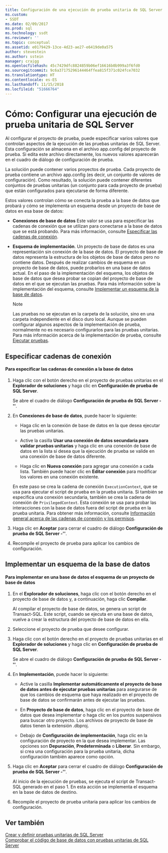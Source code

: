 ```yaml
---
title: Configuración de una ejecución de prueba unitaria de SQL Server | Microsoft Docs
ms.custom:
- SSDT
ms.date: 02/09/2017
ms.prod: sql
ms.technology: ssdt
ms.reviewer: ''
ms.topic: conceptual
ms.assetid: e0179429-13ce-4d23-ae27-e6419de0a575
author: stevestein
ms.author: sstein
manager: craigg
ms.openlocfilehash: 45c7429dfc8824859b06ef16616b0b999a3f6fd0
ms.sourcegitcommit: 9c6a37175296144464ffea815f371c024fce7032
ms.translationtype: HT
ms.contentlocale: es-ES
ms.lasthandoff: 11/15/2018
ms.locfileid: "51666764"
---
```

# <a name="how-to-configure-sql-server-unit-test-execution"></a>Cómo: Configurar una ejecución de prueba unitaria de SQL Server
Al configurar el proyecto de prueba, puede especificar varios valores que controlan aspectos de la ejecución de las pruebas unitarias de SQL Server. Esta configuración se almacena en el archivo app.config del proyecto de prueba. Si edita este archivo directamente, los nuevos valores aparecerán en el cuadro de diálogo de configuración de prueba.  
  
La solución puede contener varios proyectos de prueba. Cada proyecto de prueba contiene un archivo app.config (es decir, un conjunto de valores de configuración). Como resultado, la solución puede contener diferentes conjuntos de pruebas unitarias (un conjunto para cada proyecto de prueba) que están configurados para ejecutarse de forma diferente.  
  
Estos valores controlan cómo se conecta la prueba a la base de datos que probará y cómo se implementa un esquema desde un proyecto de base de datos en esa base de datos:  
  
-   **Conexiones de base de datos** Este valor se usa para especificar las cadenas de conexión que se utilizan para conectarse a la base de datos que se está probando. Para más información, consulte [Especificar las cadenas de conexión](#SpecifyConnectionStrings).  
  
-   **Esquema de implementación**. Un proyecto de base de datos es una representación sin conexión de la base de datos. El proyecto de base de datos representa la estructura de los objetos de base de datos pero no contiene datos. Después de realizar cambios de esquema en un proyecto de base de datos, puede probarlos en una base de datos actual. En el paso de la implementación del esquema, los objetos de base de datos que desea probar se copian del proyecto de base de datos en el que se ejecutan las pruebas. Para más información sobre la implementación del esquema, consulte [Implementar un esquema de la base de datos](#DeployingDBSchema).  
  
    > [!NOTE]  
    > Las pruebas no se ejecutan en la carpeta de la solución, sino en una carpeta independiente en el disco duro local. Aunque se pueden configurar algunos aspectos de la implementación de prueba, normalmente no es necesario configurarlos para las pruebas unitarias. Para más información acerca de la implementación de prueba, consulte [Ejecutar pruebas](https://msdn.microsoft.com/library/dd286680(VS.100).aspx).  
  
## <a name="SpecifyConnectionStrings"></a>Especificar cadenas de conexión  
  
#### <a name="to-specify-database-connection-strings"></a>Para especificar las cadenas de conexión a la base de datos  
  
1.  Haga clic con el botón derecho en el proyecto de pruebas unitarias en el **Explorador de soluciones** y haga clic en **Configuración de prueba de SQL Server**.  
  
    Se abre el cuadro de diálogo **Configuración de prueba de SQL Server -'<projectname>'**.  
  
2.  En **Conexiones de base de datos**, puede hacer lo siguiente:  
  
    -   Haga clic en la conexión de base de datos en la que desea ejecutar las pruebas unitarias.  
  
    -   Active la casilla **Usar una conexión de datos secundaria para validar pruebas unitarias** y haga clic en una conexión de base de datos en la lista si desea que la ejecución de prueba se valide en una conexión de base de datos diferente.  
  
    -   Haga clic en **Nueva conexión** para agregar una conexión a cada lista. También puede hacer clic en **Editar conexión** para modificar los valores en una conexión existente.  
  
    En este paso se crea la cadena de conexión `ExecutionContext`, que se usa para ejecutar el script de prueba en la prueba unitaria. Si también se especifica una conexión secundaria, también se crea la cadena de conexión de `PrivilegedContext`. Esta conexión se usa para probar las interacciones con la base de datos fuera del script de prueba en la prueba unitaria. Para obtener más información, consulte [Información general acerca de las cadenas de conexión y los permisos](../ssdt/overview-of-connection-strings-and-permissions.md).  
  
3.  Haga clic en **Aceptar** para cerrar el cuadro de diálogo **Configuración de prueba de SQL Server -'<projectname>'**.  
  
4.  Recompile el proyecto de prueba para aplicar los cambios de configuración.  
  
## <a name="DeployingDBSchema"></a>Implementar un esquema de la base de datos  
  
#### <a name="to-deploy-to-a-database-the-schema-of-a-database-project"></a>Para implementar en una base de datos el esquema de un proyecto de base de datos  
  
1.  En el **Explorador de soluciones**, haga clic con el botón derecho en el proyecto de base de datos y, a continuación, haga clic **Compilar**.  
  
    Al compilar el proyecto de base de datos, se genera un script de Transact\-SQL. Este script, cuando se ejecuta en una base de datos, vuelve a crear la estructura del proyecto de base de datos en ella.  
  
2.  Seleccione el proyecto de prueba que desee configurar.  
  
3.  Haga clic con el botón derecho en el proyecto de pruebas unitarias en el **Explorador de soluciones** y haga clic en **Configuración de prueba de SQL Server**.  
  
    Se abre el cuadro de diálogo **Configuración de prueba de SQL Server -'<projectname>'**.  
  
4.  En **Implementación**, puede hacer lo siguiente:  
  
    -   Active la casilla **Implementar automáticamente el proyecto de base de datos antes de ejecutar pruebas unitarias** para asegurarse de que los cambios de esquema que haya realizado en el proyecto de base de datos se confirmarán antes de ejecutar las pruebas.  
  
    -   En **Proyecto de base de datos**, haga clic en el proyecto de base de datos que desea implementar o haga clic en los puntos suspensivos para buscar otro proyecto. Los archivos de proyecto de base de datos tienen la extensión .dbproj.  
  
    -   Debajo de **Configuración de implementación**, haga clic en la configuración de proyecto en la que desea implementar. Las opciones son **Depuración**, **Predeterminada** o **Liberar**. Sin embargo, si crea una configuración para la prueba unitaria, dicha configuración también aparece como opción.  
  
5.  Haga clic en **Aceptar** para cerrar el cuadro de diálogo **Configuración de prueba de SQL Server -'<projectname>'**.  
  
    Al inicio de la ejecución de pruebas, se ejecuta el script de Transact\-SQL generado en el paso 1. En esta acción se implementa el esquema en la base de datos de destino.  
  
6.  Recompile el proyecto de prueba unitaria para aplicar los cambios de configuración.  
  
## <a name="see-also"></a>Ver también  
[Crear y definir pruebas unitarias de SQL Server](../ssdt/creating-and-defining-sql-server-unit-tests.md)  
[Comprobar el código de base de datos con pruebas unitarias de SQL Server](../ssdt/verifying-database-code-by-using-sql-server-unit-tests.md)  
  

